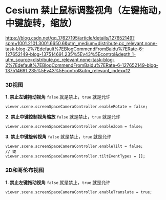 # Cesium 禁止鼠标调整视角（左键拖动，中键旋转，缩放）

https://blog.csdn.net/qq_17627195/article/details/127652149?spm=1001.2101.3001.6650.6&utm_medium=distribute.pc_relevant.none-task-blog-2%7Edefault%7EBlogCommendFromBaidu%7ERate-6-127652149-blog-137514691.235%5Ev43%5Econtrol&depth_1-utm_source=distribute.pc_relevant.none-task-blog-2%7Edefault%7EBlogCommendFromBaidu%7ERate-6-127652149-blog-137514691.235%5Ev43%5Econtrol&utm_relevant_index=12

### 3D视图

**1. 禁止左键拖动视角**
`false` 就是禁止，`true` 就是允许

```
viewer.scene.screenSpaceCameraController.enableRotate = false;
```

**2. 禁止中键控制视角缩放**
`false` 就是禁止，`true` 就是允许

```
viewer.scene.screenSpaceCameraController.enableZoom = false;

```

**3. 禁止中键旋转视角**
`false` 就是禁止，`true` 就是允许

```
viewer.scene.screenSpaceCameraController.enableTilt = false;
// 或
viewer.scene.screenSpaceCameraController.tiltEventTypes = [];

```

### 2D和哥伦布视图

**1. 禁止左键拖动视角**
`false` 就是禁止，`true` 就是允许

```
viewer.scene.screenSpaceCameraController.enableTranslate = true;

```

